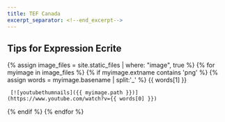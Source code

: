 ```yaml
---
title: TEF Canada
excerpt_separator: <!--end_excerpt-->
---
```


## Tips for Expression Ecrite
<!--end_excerpt-->

{% assign image_files = site.static_files | where: "image", true %}
{% for myimage in image_files %}
  {% if myimage.extname contains 'png' %}
    {% assign words = myimage.basename | split:'_' %} 
     {{ words[1] }} 


     [![youtubethumnails]({{ myimage.path }})](https://www.youtube.com/watch?v={{ words[0] }}) 
   
   
  {% endif %}
{% endfor %}


